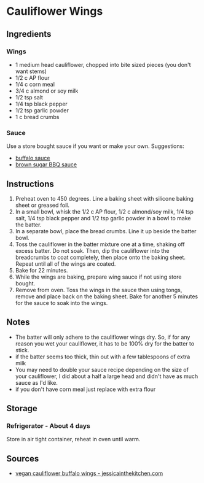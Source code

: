 # Cauliflower Wings

## Ingredients

### Wings
* 1 medium head cauliflower, chopped into bite sized pieces (you don't want stems)
* 1/2 c AP flour
* 1/4 c corn meal
* 3/4 c almond or soy milk
* 1/2 tsp salt
* 1/4 tsp black pepper
* 1/2 tsp garlic powder
* 1 c bread crumbs

### Sauce
Use a store bought sauce if you want or make your own. Suggestions:
* [buffalo sauce](../sauces_and_dressing/buffalo_sauce.md)
* [brown sugar BBQ sauce](../sauces_and_dressing/brown_sugar_bbq_sauce.md)

## Instructions
1. Preheat oven to 450 degrees. Line a baking sheet with silicone baking sheet or greased foil.
2. In a small bowl, whisk the 1/2 c AP flour, 1/2 c almond/soy milk, 1/4 tsp salt, 1/4 tsp black pepper and 1/2 tsp garlic powder in a bowl to make the batter.
3. In a separate bowl, place the bread crumbs. Line it up beside the batter bowl.
4. Toss the cauliflower in the batter mixture one at a time, shaking off excess batter. Do not soak. Then, dip the cauliflower into the breadcrumbs to coat completely, then place onto the baking sheet. Repeat until all of the wings are coated.
5. Bake for 22 minutes.
6. While the wings are baking, prepare wing sauce if not using store bought.
7. Remove from oven. Toss the wings in the sauce then using tongs, remove and place back on the baking sheet. Bake for another 5 minutes for the sauce to soak into the wings.

## Notes
* The batter will only adhere to the cauliflower wings dry. So, if for any reason you wet your cauliflower, it has to be 100% dry for the batter to stick.
* if the batter seems too thick, thin out with a few tablespoons of extra milk
* You may need to double your sauce recipe depending on the size of your cauliflower, I did about a half a large head and didn't have as much sauce as I'd like.
* if you don't have corn meal just replace with extra flour

## Storage

### Refrigerator - About 4 days
Store in air tight container, reheat in oven until warm.

## Sources
* [vegan cauliflower buffalo wings - jessicainthekitchen.com](https://jessicainthekitchen.com/vegan-cauliflower-buffalo-wings-gluten-free/)
